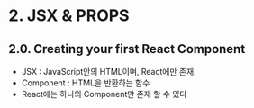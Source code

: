 # 2. JSX & PROPS
## 2.0. Creating your first React Component
- JSX : JavaScript안의 HTML이며, React에만 존재.
- Component : HTML을 반환하는 함수
- React에는 하나의 Component만 존재 할 수 있다
